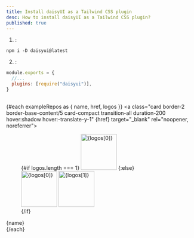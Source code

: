 ```yaml
---
title: Install daisyUI as a Tailwind CSS plugin
desc: How to install daisyUI as a Tailwind CSS plugin?
published: true
---
```


<script>
  import InstallTabs from "@components/InstallTabs.svelte"
  import Translate from "@components/Translate.svelte"
  import { exampleRepos } from "@src/lib/data.js"
</script>

<InstallTabs />

<Translate text="You need <a href='https://nodejs.org/en/download/'>Node.js</a> and <a href='https://tailwindcss.com/docs/installation/'>Tailwind CSS</a> installed." />

1. <Translate text="Install daisyUI" />:

```
npm i -D daisyui@latest
```

2. <Translate text="Then add daisyUI to your <code>tailwind.config.js</code> files" />:

```js
module.exports = {
  //...
  plugins: [require("daisyui")],
}
```

## <Translate text="daisyUI example repositories"/>

<Translate text="See example setup of daisyUI and Tailwind CSS on different frameworks and build tools."/>

<div class="not-prose grid grid-cols-2 sm:grid-cols-3 md:grid-cols-4 xl:grid-cols-5 my-10 gap-6">

{#each exampleRepos as { name, href, logos }}
<a class="card border-2 border-base-content/5 card-compact transition-all duration-200 hover:shadow hover:-translate-y-1" {href} target="\_blank" rel="noopener, noreferrer">

<figure class="px-12 pt-6 pb-2 w-full aspect-[2/1] items-end overflow-visible">
{#if logos.length === 1}
<img loading="lazy" alt={logos[0]} src={logos[0]} width="96" height="96" class="aspect-square w-full h-auto" />
{:else}
<div class="grid w-full">
<img loading="lazy" alt={logos[0]} src={logos[0]} width="96" height="96" class="aspect-square col-start-1 row-start-1 w-full h-auto" />
<img loading="lazy" alt={logos[1]} src={logos[1]} width="96" height="96" class="aspect-square col-start-1 row-start-1 w-3/5 -mr-4 -mb-4 place-self-end justify-self-end drop-shadow-md h-auto" />
</div>
{/if}
</figure>
<div class="card-body text-center">
<span class="text-xs">{name}</span>
</div>
</a>
{/each}

</div>
